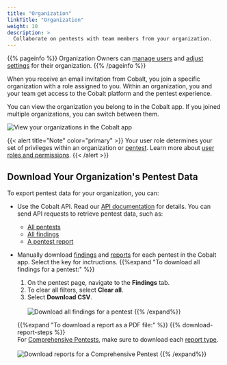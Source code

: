 ```yaml
---
title: "Organization"
linkTitle: "Organization"
weight: 10
description: >
  Collaborate on pentests with team members from your organization.
---
```


{{% pageinfo %}}
Organization Owners can [manage users](/platform-deep-dive/collaboration/organization/manage-users/) and [adjust settings](/platform-deep-dive/collaboration/organization/organization-settings/) for their organization.
{{% /pageinfo %}}

When you receive an email invitation from Cobalt, you join a specific organization with a role assigned to you. Within an organization, you and your team get access to the Cobalt platform and the pentest experience.

You can view the organization you belong to in the Cobalt app. If you joined multiple organizations, you can switch between them.

![View your organizations in the Cobalt app](/deepdive/OrganizationsList.png "View your organizations in the Cobalt app")

{{< alert title="Note" color="primary" >}}
Your user role determines your set of privileges within an organization or [pentest](/platform-deep-dive/pentests/). Learn more about [user roles and permissions](/platform-deep-dive/collaboration/organization/user-roles/).
{{< /alert >}}

## Download Your Organization's Pentest Data

To export pentest data for your organization, you can:

- Use the Cobalt API. Read our [API documentation](https://docs.cobalt.io/v2/) for details. You can send API requests to retrieve pentest data, such as:
  - [All pentests](https://docs.cobalt.io/v2/#get-all-pentests)
  - [All findings](https://docs.cobalt.io/v2/#get-all-findings)
  - [A pentest report](https://docs.cobalt.io/v2/#get-a-pentest-report)
- Manually download [findings](/platform-deep-dive/pentests/findings/) and [reports](/platform-deep-dive/pentests/reports/) for each pentest in the Cobalt app. Select the <i style="font-size:x-large; color: #0047AB" class="fas fa-chevron-right"></i> key for inctructions.
   {{%expand "To download all findings for a pentest:" %}}
   1. On the pentest page, navigate to the **Findings** tab.
   1. To clear all filters, select **Clear all**.
   1. Select **Download CSV**.<br><br>
   ![Download all findings for a pentest](/deepdive/DownloadFindings.png "Download all findings for a pentest")
   {{% /expand%}}

   {{%expand "To download a report as a PDF file:" %}}
   {{% download-report-steps %}}<br>
   For [Comprehensive Pentests](/getting-started/glossary/#comprehensive-pentest), make sure to download each [report type](/platform-deep-dive/pentests/reports/#pentest-report-types).<br><br>
   ![Download reports for a Comprehensive Pentest](/deepdive/DownloadReport.png "Download reports for a Comprehensive Pentest")
   {{% /expand%}}
